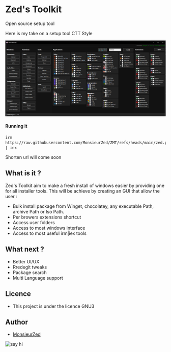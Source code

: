 # Zed's Toolkit

Open source setup tool

Here is my take on a setup tool CTT Style

![picture.png](./assets/picture.png)

#### Running it

```
irm https://raw.githubusercontent.com/MonsieurZed/ZMT/refs/heads/main/zed.ps1 | iex
```

Shorten url will come soon

## What is it ?

Zed's Toolkit aim to make a fresh install of windows easier by providing one for all installer tools. This will be achieve by creating an GUI that allow the user :

- Bulk install package from Winget, chocolatey, any executable Path, archive Path or Iso Path.
- Per browers extensions shortcut
- Access user folders
- Access to most windows interface
- Access to most useful irm|iex tools

## What next ?

- Better UI/UX
- Rredegit tweaks
- Package search
- Multi Language support

## Licence

- This project is under the licence GNU3

## Author

- [MonsieurZed](https://github.com/MonsieurZed)

![say hi](https://raw.githubusercontent.com/MonsieurZed/ZMT/refs/heads/main/icon/purple-shark.ico)
